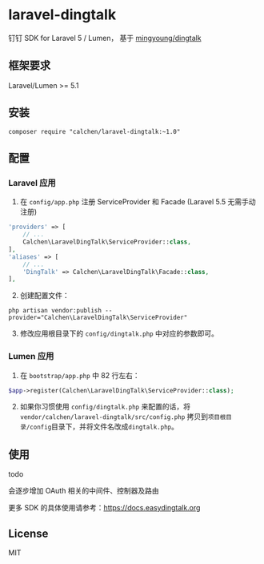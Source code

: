 # laravel-dingtalk

钉钉 SDK for Laravel 5 / Lumen， 基于 [mingyoung/dingtalk](https://github.com/mingyoung/dingtalk)

## 框架要求

Laravel/Lumen >= 5.1

## 安装

```shell
composer require "calchen/laravel-dingtalk:~1.0"
```

## 配置

### Laravel 应用

1. 在 `config/app.php` 注册 ServiceProvider 和 Facade (Laravel 5.5 无需手动注册)

```php
'providers' => [
    // ...
    Calchen\LaravelDingTalk\ServiceProvider::class,
],
'aliases' => [
    // ...
    'DingTalk' => Calchen\LaravelDingTalk\Facade::class,
],
```

2. 创建配置文件：

```shell
php artisan vendor:publish --provider="Calchen\LaravelDingTalk\ServiceProvider"
```

3. 修改应用根目录下的 `config/dingtalk.php` 中对应的参数即可。

### Lumen 应用

1. 在 `bootstrap/app.php` 中 82 行左右：

```php
$app->register(Calchen\LaravelDingTalk\ServiceProvider::class);
```

2. 如果你习惯使用 `config/dingtalk.php` 来配置的话，将 `vendor/calchen/laravel-dingtalk/src/config.php` 拷贝到`项目根目录/config`目录下，并将文件名改成`dingtalk.php`。

## 使用

todo

会逐步增加 OAuth 相关的中间件、控制器及路由


更多 SDK 的具体使用请参考：https://docs.easydingtalk.org

## License

MIT
